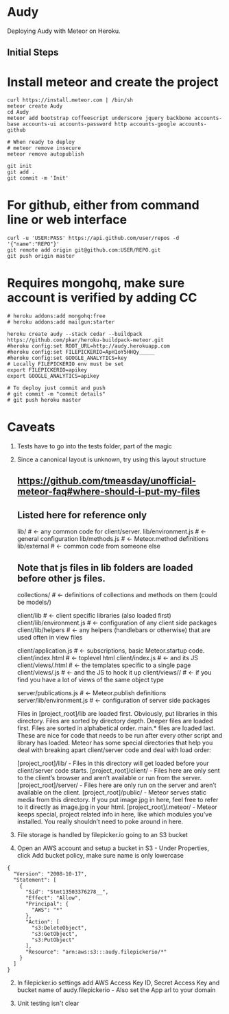 Audy
================

Deploying Audy with Meteor on Heroku.


Initial Steps
-------------

# Install meteor and create the project
    curl https://install.meteor.com | /bin/sh
    meteor create Audy
    cd Audy
    meteor add bootstrap coffeescript underscore jquery backbone accounts-base accounts-ui accounts-password http accounts-google accounts-github

    # When ready to deploy
    # meteor remove insecure
    meteor remove autopublish

    git init
    git add .
    git commit -m 'Init'


# For github, either from command line or web interface

    curl -u 'USER:PASS' https://api.github.com/user/repos -d '{"name":"REPO"}'
    git remote add origin git@github.com:USER/REPO.git
    git push origin master


# Requires mongohq, make sure account is verified by adding CC 

    # heroku addons:add mongohq:free
    # heroku addons:add mailgun:starter

    heroku create audy --stack cedar --buildpack https://github.com/pkar/heroku-buildpack-meteor.git
    #heroku config:set ROOT_URL=http://audy.herokuapp.com
    #heroku config:set FILEPICKERIO=ApH1oY5HHQy_____
    #heroku config:set GOOGLE_ANALYTICS=key
    # Locally FILEPICKERIO env must be set 
    export FILEPICKERIO=apikey
    export GOOGLE_ANALYTICS=apikey

    # To deploy just commit and push
    # git commit -m "commit details"
    # git push heroku master


# Caveats
1. Tests have to go into the tests folder, part of the magic

2.  Since a canonical layout is unknown, try using this layout structure

    ## https://github.com/tmeasday/unofficial-meteor-faq#where-should-i-put-my-files
    ## Listed here for reference only

    lib/                    # <- any common code for client/server. 
    lib/environment.js      # <- general configuration
    lib/methods.js          # <- Meteor.method definitions
    lib/external            # <- common code from someone else
    ## Note that js files in lib folders are loaded before other js files.

    collections/                 # <- definitions of collections and methods on them (could be models/)

    client/lib              # <- client specific libraries (also loaded first)
    client/lib/environment.js   # <- configuration of any client side packages
    client/lib/helpers      # <- any helpers (handlebars or otherwise) that are used often in view files

    client/application.js   # <- subscriptions, basic Meteor.startup code.
    client/index.html       # <- toplevel html
    client/index.js         # <- and its JS
    client/views/<page>.html  # <- the templates specific to a single page
    client/views/<page>.js    # <- and the JS to hook it up
    client/views/<type>/    # <- if you find you have a lot of views of the same object type

    server/publications.js  # <- Meteor.publish definitions
    server/lib/environment.js   # <- configuration of server side packages

    Files in [project_root]/lib are loaded first. Obviously, put libraries in this directory.
    Files are sorted by directory depth. Deeper files are loaded first.
    Files are sorted in alphabetical order.
    main.* files are loaded last. These are nice for code that needs to be run after every other script and library has loaded.
    Meteor has some special directories that help you deal with breaking apart client/server code and deal with load order:

    [project_root]/lib/ - Files in this directory will get loaded before your client/server code starts.
    [project_root]/client/ - Files here are only sent to the client’s browser and aren’t available or run from the server.
    [project_root]/server/ - Files here are only run on the server and aren’t available on the client.
    [project_root]/public/ - Meteor serves static media from this directory. If you put image.jpg in here, feel free to refer to it directly as image.jpg in your html.
    [project_root]/.meteor/ - Meteor keeps special, project related info in here, like which modules you’ve installed. You really shouldn’t need to poke around in here.
      


3. File storage is handled by filepicker.io going to an S3 bucket

  1. Open an AWS account and setup a bucket in S3
    - Under Properties, click Add bucket policy, make sure name is only lowercase

    {
      "Version": "2008-10-17",
      "Statement": [
        {
          "Sid": "Stmt13503376278__",
          "Effect": "Allow",
          "Principal": {
            "AWS": "*"
          },
          "Action": [
            "s3:DeleteObject",
            "s3:GetObject",
            "s3:PutObject"
          ],
          "Resource": "arn:aws:s3:::audy.filepickerio/*"
        }
      ]
    }

  2. In filepicker.io settings add AWS Access Key ID, Secret Access Key
  and bucket name of audy.filepickerio
    - Also set the App arl to your domain

4. Unit testing isn't clear

